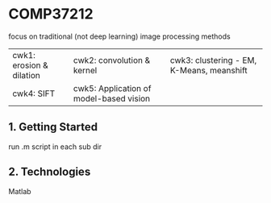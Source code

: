 # COMP37212
focus on traditional (not deep learning) image processing methods
<table>
  <tr>
    <td>cwk1: erosion & dilation</td>
    <td>cwk2: convolution & kernel</td>
    <td>cwk3: clustering - EM, K-Means, meanshift</td>
  </tr>
  <tr>
    <td>cwk4: SIFT</td>
    <td>cwk5: Application of model-based vision</td>
  </tr>
</table>

## 1. Getting Started
run .m script in each sub dir


## 2. Technologies
Matlab